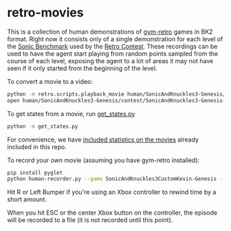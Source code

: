 # retro-movies

This is a collection of human demonstrations of [gym-retro](https://github.com/openai/retro) games in BK2 format.  Right now it consists only of a single demonstration for each level of the [Sonic Benchmark](https://arxiv.org/abs/1804.03720) used by the [Retro Contest](https://contest.openai.com/). These recordings can be used to have the agent start playing from random points sampled from the course of each level, exposing the agent to a lot of areas it may not have seen if it only started from the beginning of the level.

To convert a movie to a video:
```sh
python -m retro.scripts.playback_movie human/SonicAndKnuckles3-Genesis/contest/SonicAndKnuckles3-Genesis-AngelIslandZone.Act1-0000.bk2
open human/SonicAndKnuckles3-Genesis/contest/SonicAndKnuckles3-Genesis-AngelIslandZone.Act1-0000.mp4
```

To get states from a movie, run [get_states.py](get_states.py)
```sh
python -m get_states.py
```

For convenience, we have [included statistics on the movies](get_states.results) already included in this repo.

To record your own movie (assuming you have gym-retro installed):
```sh
pip install pyglet
python human-recorder.py --game SonicAndKnuckles3CustomKevin-Genesis --scenario contest --state MushroomHillZone.Custom
```

Hit R or Left Bumper if you're using an Xbox controller to rewind time by a short amount.

When you hit ESC or the center Xbox button on the controller, the episode will be recorded to a file (it is not recorded until this point).
